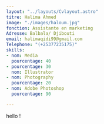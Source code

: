 ```yaml
---
layout: "../layouts/Cvlayout.astro"
titre: Halima Ahmed
image: "./images/haloum.jpg"
fonction: Assistante en marketing
Adresse: Balbala/ Djibouti
email: halimaqidi99@gmail.com
Telephone: "(+25377235175)"
skills:
- nom: Media
  pourcentage: 40
- pourcentage: 30
  nom: Illustrator
- nom: Photography
  pourcentage: 20
- nom: Adobe Photoshop
  pourcentage: 90

---
```

  hello !